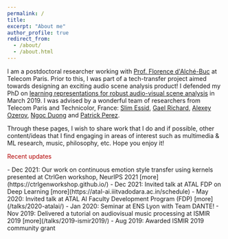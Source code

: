 ```yaml
---
permalink: /
title:
excerpt: "About me"
author_profile: true
redirect_from: 
  - /about/
  - /about.html
---
```


I am a postdoctoral researcher working with [Prof. Florence d'Alché-Buc](https://scholar.google.com/citations?user=-qbL7z0AAAAJ&hl=en) at Telecom Paris. Prior to this, I was part of a tech-transfer project aimed towards designing an exciting audio scene analysis product! I defended my PhD on [learning representations for robust audio-visual scene analysis](https://pastel.archives-ouvertes.fr/tel-02115465) in March 2019. I was advised by a wonderful team of researchers from Telecom Paris and Technicolor, France: [Slim Essid](https://scholar.google.com/citations?user=5dP_Pv0AAAAJ&hl=en), [Gael Richard](https://scholar.google.com/citations?user=xn70tPIAAAAJ&hl=en), [Alexey Ozerov](https://scholar.google.com/citations?user=LnV-0z0AAAAJ&hl=en), [Ngoc Duong](https://scholar.google.com/citations?user=-_dcJlEAAAAJ&hl=en) and [Patrick Perez](https://scholar.google.com/citations?user=8Cph5uQAAAAJ&hl=en). 

Through these pages, I wish to share work that I do and if possible, other content/ideas that I find engaging in areas of interest such as multimedia & ML research, music, philosophy, etc. Hope you enjoy it!


<p style="color:#b30000">Recent updates</p>
 - Dec 2021: Our work on continuous emotion style transfer using kernels presented at CtrlGen workshop, NeurIPS 2021 [more](https://ctrlgenworkshop.github.io/)
 - Dec 2021: Invited talk at ATAL FDP on Deep Learning [more](https://atal-ai.iiitvadodara.ac.in/schedule)
 - May 2020: Invited talk at ATAL AI Faculty Development Program (FDP) [more](/talks/2020-atalai/)
 - Jan 2020: Seminar at ENS Lyon with Team DANTE!
 - Nov 2019: Delivered a tutorial on audiovisual music processing at ISMIR 2019 [more](/talks/2019-ismir2019/)  
 - Aug 2019: Awarded ISMIR 2019 community grant
